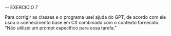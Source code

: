 -- EXERCICIO 7

Para corrigir as classes e o programa usei ajuda do GPT, de acordo com ele usou o conhecimento base em C# combinado com o contexto fornecido. "Não utilizei um prompt específico para essa tarefa."